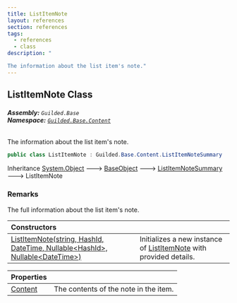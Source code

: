 ```yaml
---
title: ListItemNote
layout: references
section: references
tags:
  - references
  - class
description: "

The information about the list item's note."
---
```


## ListItemNote Class
###### **Assembly:** `Guilded.Base`<br/>**Namespace:** [`Guilded.Base.Content`](Guilded.Base.Content.md 'Guilded.Base.Content')

The information about the list item's note.

```csharp
public class ListItemNote : Guilded.Base.Content.ListItemNoteSummary
```

Inheritance [System.Object](https://docs.microsoft.com/en-us/dotnet/api/System.Object 'System.Object') &#129106; [BaseObject](BaseObject.md 'Guilded.Base.BaseObject') &#129106; [ListItemNoteSummary](ListItemNoteSummary.md 'Guilded.Base.Content.ListItemNoteSummary') &#129106; ListItemNote

### Remarks
  
The full information about the list item's note.

| Constructors | |
| :--- | :--- |
| [ListItemNote(string, HashId, DateTime, Nullable&lt;HashId&gt;, Nullable&lt;DateTime&gt;)](ListItemNote.ListItemNote(string,HashId,DateTime,Nullable_HashId_,Nullable_DateTime_).md 'Guilded.Base.Content.ListItemNote.ListItemNote(string, Guilded.Base.HashId, System.DateTime, System.Nullable<Guilded.Base.HashId>, System.Nullable<System.DateTime>)') | Initializes a new instance of [ListItemNote](ListItemNote.md 'Guilded.Base.Content.ListItemNote') with provided details. |

| Properties | |
| :--- | :--- |
| [Content](ListItemNote.Content.md 'Guilded.Base.Content.ListItemNote.Content') | The contents of the note in the item. |
